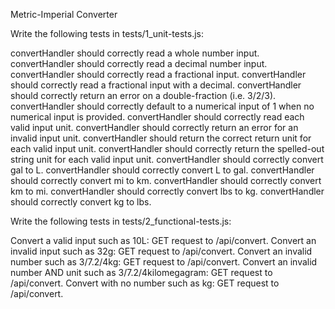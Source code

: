 Metric-Imperial Converter

Write the following tests in tests/1_unit-tests.js:

convertHandler should correctly read a whole number input.<br>
convertHandler should correctly read a decimal number input.
convertHandler should correctly read a fractional input.
convertHandler should correctly read a fractional input with a decimal.
convertHandler should correctly return an error on a double-fraction (i.e. 3/2/3).
convertHandler should correctly default to a numerical input of 1 when no numerical input is provided.
convertHandler should correctly read each valid input unit.
convertHandler should correctly return an error for an invalid input unit.
convertHandler should return the correct return unit for each valid input unit.
convertHandler should correctly return the spelled-out string unit for each valid input unit.
convertHandler should correctly convert gal to L.
convertHandler should correctly convert L to gal.
convertHandler should correctly convert mi to km.
convertHandler should correctly convert km to mi.
convertHandler should correctly convert lbs to kg.
convertHandler should correctly convert kg to lbs.


Write the following tests in tests/2_functional-tests.js:

Convert a valid input such as 10L: GET request to /api/convert.
Convert an invalid input such as 32g: GET request to /api/convert.
Convert an invalid number such as 3/7.2/4kg: GET request to /api/convert.
Convert an invalid number AND unit such as 3/7.2/4kilomegagram: GET request to /api/convert.
Convert with no number such as kg: GET request to /api/convert.
